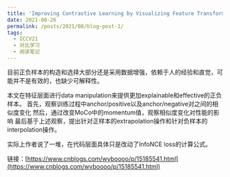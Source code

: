```yaml
---
title: 'Improving Contrastive Learning by Visualizing Feature Transformation'
date: 2021-08-26
permalink: /posts/2021/08/blog-post-1/
tags:
  - ICCV21
  - 对比学习
  - 阅读笔记
---
```


目前正负样本的构造和选择大部分还是采用数据增强，依赖于人的经验和直觉，可能并不是有效的，也缺少可解释性。

本文在特征层面进行data manipulation来提供更加explainable和effective的正负样本。
首先，观察训练过程中anchor/positive以及anchor/negative对之间的相似度变化
然后，通过改变MoCo中的momentum值，观察相似度变化对性能的影响
最后基于上述观察，提出针对正样本的extrapolation操作和针对负样本的interpolation操作。

实际上作者说了一堆，在代码层面具体只是改动了InfoNCE loss的计算公式。

链接：[https://www.cnblogs.com/wyboooo/p/15185541.html](https://www.cnblogs.com/wyboooo/p/15185541.html)
